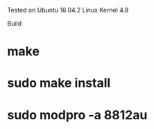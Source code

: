 Tested on Ubuntu 16.04.2 Linux Kernel 4.8



Build

# make
# sudo make install
# sudo modpro -a 8812au
